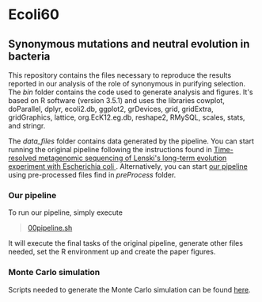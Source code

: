 # Ecoli60
## Synonymous mutations and neutral evolution in bacteria

This repository contains the files necessary to reproduce the results reported in our analysis of the role of synonymous in purifying selection. The *bin* folder contains the code used to generate analysis and figures. It's based on R software (version 3.5.1) and uses the libraries cowplot, doParallel, dplyr, ecoli2.db, ggplot2, grDevices, grid, gridExtra, gridGraphics, lattice, org.EcK12.eg.db, reshape2, RMySQL, scales, stats, and stringr.

The *data_files*  folder contains data generated by the pipeline. You can start running the original pipeline following the instructions found in [Time-resolved metagenomic sequencing of Lenski's long-term evolution experiment with Escherichia coli ](https://github.com/benjaminhgood/LTEE-metagenomic). Alternatively, you can start [our pipeline](#any) using pre-processed files find in *preProcess* folder.

<a name="any"></a>
###  Our pipeline  
To run our pipeline, simply execute
> [00pipeline.sh](https://github.com/LabBiosystemUFRN/Ecoli60/bin/00pipeline.sh)

It will execute the final tasks of the original pipeline, generate other files needed, set the R environment up and create the paper figures.

### Monte Carlo simulation
Scripts needed to generate the Monte Carlo simulation can be found [here](https://github.com/LabBiosystemUFRN/Ecoli60/bin/monteCarlo/).
